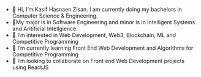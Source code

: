 - 👋 Hi, I’m Kasif Hasnaen Zisan. I am currently doing my bachelors in Computer Science & Engineering. 
- 🧐My major is in Software Engineering and minor is in Intelligent Systems and Aritificial Intellgience.
- 👀 I’m interested in Web Development, Web3, Blockchain, ML and Competitive Programming
- 🌱 I’m currently learning Front End Web Development and Algorithms for Competitive Programming
- 💞️ I’m looking to collaborate on Front end Web Development projects using ReactJS


